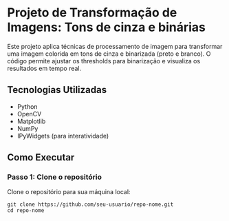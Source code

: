 # Projeto de Transformação de Imagens: Tons de cinza e binárias

Este projeto aplica técnicas de processamento de imagem para transformar uma imagem colorida em tons de cinza e binarizada (preto e branco). O código permite ajustar os thresholds para binarização e visualiza os resultados em tempo real.

## Tecnologias Utilizadas

- Python
- OpenCV
- Matplotlib
- NumPy
- IPyWidgets (para interatividade)

## Como Executar

### Passo 1: Clone o repositório

Clone o repositório para sua máquina local:

```
git clone https://github.com/seu-usuario/repo-nome.git
cd repo-nome

```
